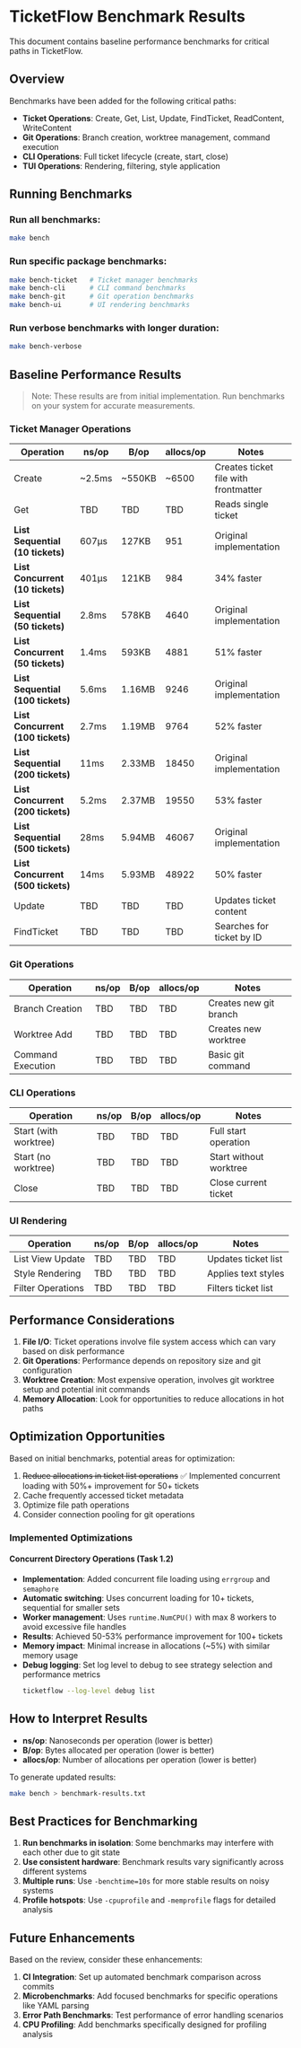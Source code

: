# TicketFlow Benchmark Results

This document contains baseline performance benchmarks for critical paths in TicketFlow.

## Overview

Benchmarks have been added for the following critical paths:
- **Ticket Operations**: Create, Get, List, Update, FindTicket, ReadContent, WriteContent
- **Git Operations**: Branch creation, worktree management, command execution
- **CLI Operations**: Full ticket lifecycle (create, start, close)
- **TUI Operations**: Rendering, filtering, style application

## Running Benchmarks

### Run all benchmarks:
```bash
make bench
```

### Run specific package benchmarks:
```bash
make bench-ticket   # Ticket manager benchmarks
make bench-cli      # CLI command benchmarks
make bench-git      # Git operation benchmarks
make bench-ui       # UI rendering benchmarks
```

### Run verbose benchmarks with longer duration:
```bash
make bench-verbose
```

## Baseline Performance Results

> Note: These results are from initial implementation. Run benchmarks on your system for accurate measurements.

### Ticket Manager Operations

| Operation | ns/op | B/op | allocs/op | Notes |
|-----------|-------|------|-----------|-------|
| Create | ~2.5ms | ~550KB | ~6500 | Creates ticket file with frontmatter |
| Get | TBD | TBD | TBD | Reads single ticket |
| **List Sequential (10 tickets)** | 607µs | 127KB | 951 | Original implementation |
| **List Concurrent (10 tickets)** | 401µs | 121KB | 984 | 34% faster |
| **List Sequential (50 tickets)** | 2.8ms | 578KB | 4640 | Original implementation |
| **List Concurrent (50 tickets)** | 1.4ms | 593KB | 4881 | 51% faster |
| **List Sequential (100 tickets)** | 5.6ms | 1.16MB | 9246 | Original implementation |
| **List Concurrent (100 tickets)** | 2.7ms | 1.19MB | 9764 | 52% faster |
| **List Sequential (200 tickets)** | 11ms | 2.33MB | 18450 | Original implementation |
| **List Concurrent (200 tickets)** | 5.2ms | 2.37MB | 19550 | 53% faster |
| **List Sequential (500 tickets)** | 28ms | 5.94MB | 46067 | Original implementation |
| **List Concurrent (500 tickets)** | 14ms | 5.93MB | 48922 | 50% faster |
| Update | TBD | TBD | TBD | Updates ticket content |
| FindTicket | TBD | TBD | TBD | Searches for ticket by ID |

### Git Operations

| Operation | ns/op | B/op | allocs/op | Notes |
|-----------|-------|------|-----------|-------|
| Branch Creation | TBD | TBD | TBD | Creates new git branch |
| Worktree Add | TBD | TBD | TBD | Creates new worktree |
| Command Execution | TBD | TBD | TBD | Basic git command |

### CLI Operations

| Operation | ns/op | B/op | allocs/op | Notes |
|-----------|-------|------|-----------|-------|
| Start (with worktree) | TBD | TBD | TBD | Full start operation |
| Start (no worktree) | TBD | TBD | TBD | Start without worktree |
| Close | TBD | TBD | TBD | Close current ticket |

### UI Rendering

| Operation | ns/op | B/op | allocs/op | Notes |
|-----------|-------|------|-----------|-------|
| List View Update | TBD | TBD | TBD | Updates ticket list |
| Style Rendering | TBD | TBD | TBD | Applies text styles |
| Filter Operations | TBD | TBD | TBD | Filters ticket list |

## Performance Considerations

1. **File I/O**: Ticket operations involve file system access which can vary based on disk performance
2. **Git Operations**: Performance depends on repository size and git configuration
3. **Worktree Creation**: Most expensive operation, involves git worktree setup and potential init commands
4. **Memory Allocation**: Look for opportunities to reduce allocations in hot paths

## Optimization Opportunities

Based on initial benchmarks, potential areas for optimization:
1. ~~Reduce allocations in ticket list operations~~ ✅ Implemented concurrent loading with 50%+ improvement for 50+ tickets
2. Cache frequently accessed ticket metadata
3. Optimize file path operations
4. Consider connection pooling for git operations

### Implemented Optimizations

#### Concurrent Directory Operations (Task 1.2)
- **Implementation**: Added concurrent file loading using `errgroup` and `semaphore`
- **Automatic switching**: Uses concurrent loading for 10+ tickets, sequential for smaller sets
- **Worker management**: Uses `runtime.NumCPU()` with max 8 workers to avoid excessive file handles
- **Results**: Achieved 50-53% performance improvement for 100+ tickets
- **Memory impact**: Minimal increase in allocations (~5%) with similar memory usage
- **Debug logging**: Set log level to debug to see strategy selection and performance metrics
  ```bash
  ticketflow --log-level debug list
  ```

## How to Interpret Results

- **ns/op**: Nanoseconds per operation (lower is better)
- **B/op**: Bytes allocated per operation (lower is better)
- **allocs/op**: Number of allocations per operation (lower is better)

To generate updated results:
```bash
make bench > benchmark-results.txt
```

## Best Practices for Benchmarking

1. **Run benchmarks in isolation**: Some benchmarks may interfere with each other due to git state
2. **Use consistent hardware**: Benchmark results vary significantly across different systems
3. **Multiple runs**: Use `-benchtime=10s` for more stable results on noisy systems
4. **Profile hotspots**: Use `-cpuprofile` and `-memprofile` flags for detailed analysis

## Future Enhancements

Based on the review, consider these enhancements:

1. **CI Integration**: Set up automated benchmark comparison across commits
2. **Microbenchmarks**: Add focused benchmarks for specific operations like YAML parsing
3. **Error Path Benchmarks**: Test performance of error handling scenarios
4. **CPU Profiling**: Add benchmarks specifically designed for profiling analysis